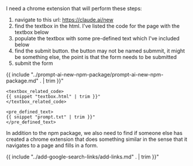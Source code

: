 I need a chrome extension that will perform these steps:

1. navigate to this url: https://claude.ai/new
1. find the textbox in the html. I've listed the code for the page with the textbox below
1. populate the textbox with some pre-defined text which I've included below
1. find the submit button. the button may not be named submmit, it might be something else, the point is that the form needs to be submitted
1. submit the form

{{ include "../prompt-ai-new-npm-package/prompt-ai-new-npm-package.md" . | trim }}"

```
<textbox_related_code>
{{ snippet "textbox.html" | trim }}"
</textbox_related_code>
```

```
<pre_defined_text>
{{ snippet "prompt.txt" | trim }}"
</pre_defined_text>
```

In addition to the npm package, we also need to find if someone else has created a chrome extension that does something similar in the sense that it navigates to a page and fills in a form.

{{ include "../add-google-search-links/add-links.md" . | trim }}"
